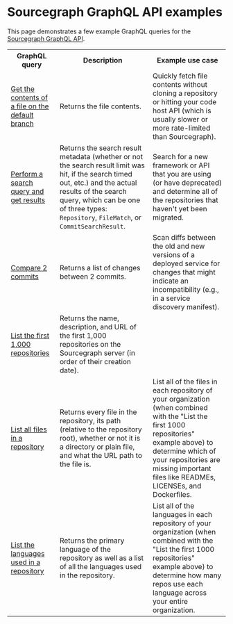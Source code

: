 # Sourcegraph GraphQL API examples

This page demonstrates a few example GraphQL queries for the [Sourcegraph GraphQL API](index.md).

<table class="table" style="table-layout: fixed">
	<tr>
		<th>GraphQL query</th>
		<th>Description</th>
		<th>Example use case</th>
	</tr>
	<tr>
  	<td>
  		<a href="https://sourcegraph.com/api/console#%7B%22query%22%3A%22query%20%7B%5Cn%20%20repository(name%3A%20%5C%22github.com%2Fuber%2Freact-map-gl%5C%22)%20%7B%5Cn%20%20%20%20defaultBranch%20%7B%5Cn%20%20%20%20%20%20target%20%7B%5Cn%20%20%20%20%20%20%20%20commit%20%7B%5Cn%20%20%20%20%20%20%20%20%20%20blob(path%3A%20%5C%22README.md%5C%22)%20%7B%5Cn%20%20%20%20%20%20%20%20%20%20%20%20content%5Cn%20%20%20%20%20%20%20%20%20%20%7D%5Cn%20%20%20%20%20%20%20%20%7D%5Cn%20%20%20%20%20%20%7D%5Cn%20%20%20%20%7D%5Cn%20%20%7D%5Cn%7D%5Cn%22%7D">Get the contents of a file on the default branch</a>
  	</td>
  	<td>Returns the file contents.</td>
  	<td>Quickly fetch file contents without cloning a repository or hitting your code host API (which is usually slower or more rate-limited than Sourcegraph).</td>
  </tr>
	<tr>
		<td>
			<a href="https://sourcegraph.com/api/console#%7B%22query%22%3A%22query%20(%24query%3A%20String!)%20%7B%5Cn%20%20search(query%3A%20%24query)%20%7B%5Cn%20%20%20%20results%20%7B%5Cn%20%20%20%20%20%20__typename%5Cn%20%20%20%20%20%20limitHit%5Cn%20%20%20%20%20%20resultCount%5Cn%20%20%20%20%20%20approximateResultCount%5Cn%20%20%20%20%20%20missing%20%7B%5Cn%20%20%20%20%20%20%20%20name%5Cn%20%20%20%20%20%20%7D%5Cn%20%20%20%20%20%20cloning%20%7B%5Cn%20%20%20%20%20%20%20%20name%5Cn%20%20%20%20%20%20%7D%5Cn%20%20%20%20%20%20timedout%20%7B%5Cn%20%20%20%20%20%20%20%20name%5Cn%20%20%20%20%20%20%7D%5Cn%20%20%20%20%20%20indexUnavailable%5Cn%20%20%20%20%20%20results%20%7B%5Cn%20%20%20%20%20%20%20%20...%20on%20Repository%20%7B%5Cn%20%20%20%20%20%20%20%20%20%20__typename%5Cn%20%20%20%20%20%20%20%20%20%20name%5Cn%20%20%20%20%20%20%20%20%7D%5Cn%20%20%20%20%20%20%20%20...%20on%20FileMatch%20%7B%5Cn%20%20%20%20%20%20%20%20%20%20__typename%5Cn%20%20%20%20%20%20%20%20%20%20resource%5Cn%20%20%20%20%20%20%20%20%7D%5Cn%20%20%20%20%20%20%20%20...%20on%20CommitSearchResult%20%7B%5Cn%20%20%20%20%20%20%20%20%20%20__typename%5Cn%20%20%20%20%20%20%20%20%20%20commit%20%7B%5Cn%20%20%20%20%20%20%20%20%20%20%20%20oid%5Cn%20%20%20%20%20%20%20%20%20%20%20%20message%5Cn%20%20%20%20%20%20%20%20%20%20%7D%5Cn%20%20%20%20%20%20%20%20%7D%5Cn%20%20%20%20%20%20%7D%5Cn%20%20%20%20%7D%5Cn%20%20%7D%5Cn%7D%5Cn%22%2C%22variables%22%3A%22%7B%5Cn%20%20%5C%22query%5C%22%3A%20%5C%22repo%3A%5Egithub.com%2Fgorilla%2Fmux%24%20Router%5C%22%5Cn%7D%22%7D">
				Perform a search query and get results
			</a>
		</td>
		<td>
			Returns the search result metadata (whether or not the search result limit was hit, if the search timed out, etc.) and the actual results of the search query, which can be one of three types: <code>Repository</code>, <code>FileMatch</code>, or <code>CommitSearchResult</code>.
		</td>
		<td>
			Search for a new framework or API that you are using (or have deprecated) and determine all of the repositories that haven't yet been migrated.
		</td>
	</tr>
  <tr>
  	<td>
  		<a href="https://sourcegraph.com/api/console#%7B%22query%22%3A%22query%20%7B%5Cn%20%20repository(name%3A%20%5C%22github.com%2Fuber%2Freact-map-gl%5C%22)%20%7B%5Cn%20%20%20%20comparison(base%3A%20%5C%22be0e126b~3%5C%22%2C%20head%3A%20%5C%22be0e126b%5C%22)%20%7B%5Cn%20%20%20%20%20%20fileDiffs%20%7B%5Cn%20%20%20%20%20%20%20%20nodes%20%7B%5Cn%20%20%20%20%20%20%20%20%20%20oldPath%5Cn%20%20%20%20%20%20%20%20%20%20newPath%5Cn%20%20%20%20%20%20%20%20%20%20hunks%20%7B%5Cn%20%20%20%20%20%20%20%20%20%20%20%20body%5Cn%20%20%20%20%20%20%20%20%20%20%7D%5Cn%20%20%20%20%20%20%20%20%7D%5Cn%20%20%20%20%20%20%7D%5Cn%20%20%20%20%7D%5Cn%20%20%7D%5Cn%7D%5Cn%22%7D">Compare 2 commits</a>
  	</td>
  	<td>Returns a list of changes between 2 commits.</td>
  	<td>Scan diffs between the old and new versions of a deployed service for changes that might indicate an incompatibility (e.g., in a service discovery manifest).</td>
  </tr>
	<tr>
		<td>
			<a href="https://sourcegraph.com/api/console#%7B%22query%22%3A%22%7B%5Cn%20%20repositories(first%3A%201000%2C%20enabled%3A%20true)%20%7B%5Cn%20%20%20%20nodes%20%7B%5Cn%20%20%20%20%20%20name%5Cn%20%20%20%20%20%20description%5Cn%20%20%20%20%20%20url%5Cn%20%20%20%20%7D%5Cn%20%20%7D%5Cn%7D%5Cn%22%2C%22variables%22%3A%22%22%2C%22operationName%22%3Anull%7D">
				List the first 1,000 repositories
			</a>
		</td>
		<td>
			Returns the name, description, and URL of the first 1,000 repositories on the Sourcegraph server (in order of their creation date).
		</td>
		<td>
		</td>
	</tr>
	<tr>
		<td>
			<a href="https://sourcegraph.com/api/console#%7B%22query%22%3A%22query%20ListFiles(%24repoName%3A%20String!)%20%7B%5Cn%20%20repository(name%3A%20%24repoName)%20%7B%5Cn%20%20%20%20commit(rev%3A%20%5C%22HEAD%5C%22)%20%7B%5Cn%20%20%20%20%20%20tree(path%3A%20%5C%22%5C%22%2C%20recursive%3A%20true)%20%7B%5Cn%20%20%20%20%20%20%20%20entries%20%7B%5Cn%20%20%20%20%20%20%20%20%20%20path%5Cn%20%20%20%20%20%20%20%20%20%20isDirectory%5Cn%20%20%20%20%20%20%20%20%20%20url%5Cn%20%20%20%20%20%20%20%20%7D%5Cn%20%20%20%20%20%20%7D%5Cn%20%20%20%20%7D%5Cn%20%20%7D%5Cn%7D%5Cn%22%2C%22variables%22%3A%22%7B%5C%22repoName%5C%22%3A%20%5C%22github.com%2Fgorilla%2Fmux%5C%22%7D%22%2C%22operationName%22%3A%22ListFiles%22%7D">
				List all files in a repository
			</a>
		</td>
		<td>
			Returns every file in the repository, its path (relative to the repository root), whether or not it is a directory or plain file, and what the URL path to the file is.
		</td>
		<td>
			List all of the files in each repository of your organization (when combined with the "List the first 1000 repositories" example above) to determine which of your repositories are missing important files like READMEs, LICENSEs, and Dockerfiles.
		</td>
	</tr>
	<tr>
		<td>
			<a href="https://sourcegraph.com/api/console#%7B%22query%22%3A%22query%20ListLanguages(%24repoName%3A%20String!)%20%7B%5Cn%20%20repository(name%3A%20%24repoName)%20%7B%5Cn%20%20%20%20language%5Cn%20%20%20%20commit(rev%3A%20%5C%22HEAD%5C%22)%20%7B%5Cn%20%20%20%20%20%20languages%5Cn%20%20%20%20%7D%5Cn%20%20%7D%5Cn%7D%5Cn%22%2C%22variables%22%3A%22%7B%5C%22repoName%5C%22%3A%20%5C%22github.com%2Fgorilla%2Fmux%5C%22%7D%22%2C%22operationName%22%3A%22ListLanguages%22%7D">
				List the languages used in a repository
			</a>
		</td>
		<td>
			Returns the primary language of the repository as well as a list of all the languages used in the repository.
		</td>
		<td>
			List all of the languages in each repository of your organization (when combined with the "List the first 1000 repositories" example above) to determine how many repos use each language across your entire organization.
		</td>
	</tr>
</table>

